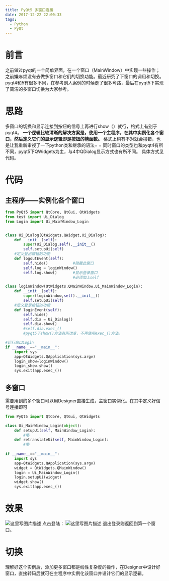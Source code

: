 ```yaml
---
title: PyQt5 多窗口连接
date: 2017-12-22 22:00:33
tags:
  - Python
  - PyQt
---
```


前言
==

之前做过pyqt的一个简单界面，在一个窗口（MainWindow）中实现一些操作；之前嫌麻烦没有去做多窗口和它们的切换功能。最近研究了下窗口的调用和切换。
pyqt4和5有很多不同，在参考别人案例的时候走了很多弯路，最后在pyqt5下实现了简洁的多窗口切换为大家参考。

 <!-- more -->

思路
==
多窗口的切换和显示连接到按钮的信号上再进行show（）就行，格式上有别于pyqt4。
**一个逻辑比较清晰的解决方案是，使用一个主程序，在其中实例化各个窗口，然后定义它们的显示逻辑即是按钮的槽函数。**
格式上稍有不对就会报错，也是让我重新审视了一下python类和继承的语法= =
同时窗口的类型也和pyqt4有所不同，pyqt5下QWidgets为主，与4中QDialog显示方式也有所不同。
具体方式见代码。

代码
==

主程序——实例化各个窗口
------------

```Python
from PyQt5 import QtCore, QtGui, QtWidgets
from test import Ui_Dialog
from Login import Ui_MainWindow_Login


class Ui_Dialog(QtWidgets.QWidget,Ui_Dialog):
    def __init__(self):
        super(Ui_Dialog,self).__init__()
        self.setupUi(self)
	#定义登出按钮的功能
    def logoutEvent(self):
        self.hide()           #隐藏此窗口
        self.log = loginWindow() 
        self.log.show()       #显示登录窗口
                              #必须加上self

class loginWindow(QtWidgets.QMainWindow,Ui_MainWindow_Login):
    def __init__(self):
        super(loginWindow,self).__init__()
        self.setupUi(self)
	#定义登录按钮的功能
    def loginEvent(self):
        self.hide()
        self.dia = Ui_Dialog()
        self.dia.show()
        #self.dia.exec_()
        #pyqt5下show()方法有所改变，不再使用exec_()方法。

#运行窗口Login
if __name__=="__main__":
    import sys
    app=QtWidgets.QApplication(sys.argv)
    login_show=loginWindow()
    login_show.show()
    sys.exit(app.exec_())

```

多窗口
---

需要用到的多个窗口可以用Designer直接生成，主窗口实例化。在其中定义好信号连接即可

```Python
from PyQt5 import QtCore, QtGui, QtWidgets

class Ui_MainWindow_Login(object):
    def setupUi(self, MainWindow_Login):
        #略
    def retranslateUi(self, MainWindow_Login):
		#略
		
if __name__=="__main__":
    import sys
    app=QtWidgets.QApplication(sys.argv)
    widget = QtWidgets.QMainWindow()
    login = Ui_MainWindow_Login()
    login.setupUi(widget)
    widget.show()
    sys.exit(app.exec_())
```

效果
==
![这里写图片描述](http://img.blog.csdn.net/20171222223034659?watermark/2/text/aHR0cDovL2Jsb2cuY3Nkbi5uZXQvRVhFQ1VURVJf/font/5a6L5L2T/fontsize/400/fill/I0JBQkFCMA==/dissolve/70/gravity/SouthEast)
点击登陆：
![这里写图片描述](http://img.blog.csdn.net/20171222223112535?watermark/2/text/aHR0cDovL2Jsb2cuY3Nkbi5uZXQvRVhFQ1VURVJf/font/5a6L5L2T/fontsize/400/fill/I0JBQkFCMA==/dissolve/70/gravity/SouthEast)
退出登录则返回到第一个窗口。

切换
==
理解好这个实例后，添加更多窗口都是线性复杂度的操作，在Designer中设计好窗口，直接转码后就可在主程序中实例化该窗口并设计它们的显示逻辑。

